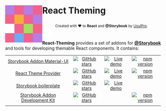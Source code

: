 
# [<img src="https://raw.githubusercontent.com/react-theming/readme/master/docs/OrgLogo.png" align="left" class="logo" width="120" title="React Th︎eming"/>](https://github.com/sm-react/react-theming/stargazers) React Theming

<div align="center" style="height: 16px;"><sub>Created with ❤︎ to <b>React</b> and <b>@Storybook</b> by <a href="https://twitter.com/UsulPro">UsulPro</a>.</sub></div>
<img src="doc/margin.png" align="center" class="logo"/>

**React-Theming** provides a set of addons for [**@Storybook**](https://github.com/storybooks/storybook) and tools for developing themable React components. It contains:


|    |    |    |    |
| :---: | :---: | :---: | :---: |
| [Storybook Addon Material-UI](https://github.com/react-theming/storybook-addon-material-ui) | [![GitHub stars](https://img.shields.io/github/stars/sm-react/storybook-addon-material-ui.svg?style=social&label=Star)](https://github.com/react-theming/storybook-addon-material-ui) |[![Live demo](https://img.shields.io/badge/Live%20Demo-%20Storybook-brightgreen.svg)](https://sm-react.github.io/storybook-addon-material-ui) | [![npm version](https://badge.fury.io/js/storybook-addon-material-ui.svg)](https://badge.fury.io/js/storybook-addon-material-ui) |
| [React Theme Provider](https://github.com/react-theming/react-theme-provider) |  [![GitHub stars](https://img.shields.io/github/stars/sm-react/react-theme-provider.svg?style=social&label=Star)](https://github.com/react-theming/react-theme-provider) | [![Live demo](https://img.shields.io/badge/Live%20Demo-%20Storybook-brightgreen.svg)](https://sm-react.github.io/react-theme-provider) | [![npm version](https://badge.fury.io/js/react-theme-provider.svg)](https://badge.fury.io/js/react-theme-provider) |
| [Storybook boilerplate](https://github.com/sm-react/storybook-boilerplate) | [![GitHub stars](https://img.shields.io/github/stars/sm-react/react-theming.svg?style=social&label=Star)](https://github.com/sm-react/react-theming) | [![Live demo](https://img.shields.io/badge/Live%20Demo-%20Storybook-brightgreen.svg)](https://sm-react.github.io/react-theming) |  |
| [Storybook Addon Development Kit](https://github.com/sm-react/storybook-adk) | [![GitHub stars](https://img.shields.io/github/stars/sm-react/storybook-adk.svg?style=social&label=Star)](https://github.com/sm-react/storybook-adk) |    | [![npm version](https://badge.fury.io/js/storybook-adk.svg)](https://badge.fury.io/js/storybook-adk) |
|    |    |    |    |


